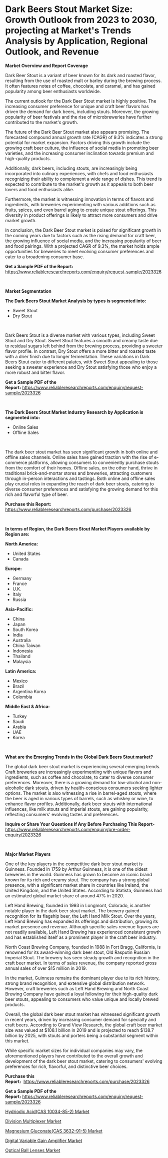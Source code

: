 <p><h1>Dark Beers Stout Market Size: Growth Outlook from 2023 to 2030, projecting at Market's Trends Analysis by Application, Regional Outlook, and Revenue</h1></p><p><strong>Market Overview and Report Coverage</strong></p>
<p><p>Dark Beer Stout is a variant of beer known for its dark and roasted flavor, resulting from the use of roasted malt or barley during the brewing process. It often features notes of coffee, chocolate, and caramel, and has gained popularity among beer enthusiasts worldwide.</p><p>The current outlook for the Dark Beer Stout market is highly positive. The increasing consumer preference for unique and craft beer flavors has driven the demand for dark beers, including stouts. Moreover, the growing popularity of beer festivals and the rise of microbreweries have further contributed to the market's growth.</p><p>The future of the Dark Beer Stout market also appears promising. The forecasted compound annual growth rate (CAGR) of 9.3% indicates a strong potential for market expansion. Factors driving this growth include the growing craft beer culture, the influence of social media in promoting beer varieties, and the increasing consumer inclination towards premium and high-quality products.</p><p>Additionally, dark beers, including stouts, are increasingly being incorporated into culinary experiences, with chefs and food enthusiasts recognizing their ability to complement a wide range of dishes. This trend is expected to contribute to the market's growth as it appeals to both beer lovers and food enthusiasts alike.</p><p>Furthermore, the market is witnessing innovation in terms of flavors and ingredients, with breweries experimenting with various additions such as fruits, spices, and even barrel aging to create unique stout offerings. This diversity in product offerings is likely to attract more consumers and drive market growth.</p><p>In conclusion, the Dark Beer Stout market is poised for significant growth in the coming years due to factors such as the rising demand for craft beer, the growing influence of social media, and the increasing popularity of beer and food pairings. With a projected CAGR of 9.3%, the market holds ample opportunities for breweries to meet evolving consumer preferences and cater to a broadening consumer base.</p></p>
<p><strong>Get a Sample PDF of the Report:</strong> <a href="https://www.reliableresearchreports.com/enquiry/request-sample/2023326">https://www.reliableresearchreports.com/enquiry/request-sample/2023326</a></p>
<p>&nbsp;</p>
<p><strong>Market Segmentation</strong></p>
<p><strong>The Dark Beers Stout Market Analysis by types is segmented into:</strong></p>
<p><ul><li>Sweet Stout</li><li>Dry Stout</li></ul></p>
<p>&nbsp;</p>
<p><p>Dark Beers Stout is a diverse market with various types, including Sweet Stout and Dry Stout. Sweet Stout features a smooth and creamy taste due to residual sugars left behind from the brewing process, providing a sweeter flavor profile. In contrast, Dry Stout offers a more bitter and roasted taste with a drier finish due to longer fermentation. These variations in Dark Beers Stout cater to different palates, with Sweet Stout appealing to those seeking a sweeter experience and Dry Stout satisfying those who enjoy a more robust and bitter flavor.</p></p>
<p><strong>Get a Sample PDF of the Report:</strong>&nbsp;<a href="https://www.reliableresearchreports.com/enquiry/request-sample/2023326">https://www.reliableresearchreports.com/enquiry/request-sample/2023326</a></p>
<p>&nbsp;</p>
<p><strong>The Dark Beers Stout Market Industry Research by Application is segmented into:</strong></p>
<p><ul><li>Online Sales</li><li>Offline Sales</li></ul></p>
<p>&nbsp;</p>
<p><p>The dark beer stout market has seen significant growth in both online and offline sales channels. Online sales have gained traction with the rise of e-commerce platforms, allowing consumers to conveniently purchase stouts from the comfort of their homes. Offline sales, on the other hand, thrive in traditional brick-and-mortar stores and breweries, attracting customers through in-person interactions and tastings. Both online and offline sales play crucial roles in expanding the reach of dark beer stouts, catering to diverse consumer preferences and satisfying the growing demand for this rich and flavorful type of beer.</p></p>
<p><strong>Purchase this Report:</strong>&nbsp; <a href="https://www.reliableresearchreports.com/purchase/2023326">https://www.reliableresearchreports.com/purchase/2023326</a></p>
<p>&nbsp;</p>
<p><strong>In terms of Region, the Dark Beers Stout Market Players available by Region are:</strong></p>
<p>
    <p> <strong> North America: </strong>
        <ul>
            <li>United States</li>
            <li>Canada</li>
        </ul>
        </p> 
    <p> <strong> Europe: </strong>
        <ul>
            <li>Germany</li>
            <li>France</li>
            <li>U.K.</li>
            <li>Italy</li>
            <li>Russia</li>
        </ul>
        </p> 
    <p> <strong> Asia-Pacific: </strong>
        <ul>
            <li>China</li>
            <li>Japan</li>
            <li>South Korea</li>
            <li>India</li>
            <li>Australia</li>
            <li>China Taiwan</li>
            <li>Indonesia</li>
            <li>Thailand</li>
            <li>Malaysia</li>
        </ul>
        </p> 
    <p> <strong> Latin America: </strong>
        <ul>
            <li>Mexico</li>
            <li>Brazil</li>
            <li>Argentina Korea</li>
            <li>Colombia</li>
        </ul>
        </p> 
    <p> <strong> Middle East & Africa: </strong>
        <ul>
            <li>Turkey</li>
            <li>Saudi</li>
            <li>Arabia</li>
            <li>UAE</li>
            <li>Korea</li>
        </ul>
    </p>
    </p>
<p>&nbsp;</p>
<p><strong>What are the Emerging Trends in the Global Dark Beers Stout market?</strong></p>
<p><p>The global dark beer stout market is experiencing several emerging trends. Craft breweries are increasingly experimenting with unique flavors and ingredients, such as coffee and chocolate, to cater to diverse consumer preferences. Moreover, there is a growing demand for low-alcohol and non-alcoholic dark stouts, driven by health-conscious consumers seeking lighter options. The market is also witnessing a rise in barrel-aged stouts, where the beer is aged in various types of barrels, such as whiskey or wine, to enhance flavor profiles. Additionally, dark beer stouts with international influences, like milk stouts and Imperial stouts, are gaining popularity, reflecting consumers' evolving tastes and preferences.</p></p>
<p><strong>Inquire or Share Your Questions If Any Before Purchasing This Report</strong>- <a href="https://www.reliableresearchreports.com/enquiry/pre-order-enquiry/2023326">https://www.reliableresearchreports.com/enquiry/pre-order-enquiry/2023326</a></p>
<p>&nbsp;</p>
<p><strong>Major Market Players</strong></p>
<p><p>One of the key players in the competitive dark beer stout market is Guinness. Founded in 1759 by Arthur Guinness, it is one of the oldest breweries in the world. Guinness has grown to become an iconic brand known for its rich and creamy stout. The company has a strong global presence, with a significant market share in countries like Ireland, the United Kingdom, and the United States. According to Statista, Guinness had an estimated global market share of around 47% in 2020.</p><p>Left Hand Brewing, founded in 1993 in Longmont, Colorado, is another notable player in the dark beer stout market. The brewery gained recognition for its flagship beer, the Left Hand Milk Stout. Over the years, Left Hand Brewing has expanded its offerings and distribution, growing its market presence and revenue. Although specific sales revenue figures are not readily available, Left Hand Brewing has experienced consistent growth and has established itself as a prominent player in the craft beer industry.</p><p>North Coast Brewing Company, founded in 1988 in Fort Bragg, California, is renowned for its award-winning dark beer stout, Old Rasputin Russian Imperial Stout. The brewery has seen steady growth and recognition in the craft beer market. In terms of sales revenue, the company reported gross annual sales of over $15 million in 2019.</p><p>In the market, Guinness remains the dominant player due to its rich history, strong brand recognition, and extensive global distribution network. However, craft breweries such as Left Hand Brewing and North Coast Brewing Company have gained a loyal following for their high-quality dark beer stouts, appealing to consumers who value unique and locally brewed products.</p><p>Overall, the global dark beer stout market has witnessed significant growth in recent years, driven by increasing consumer demand for specialty and craft beers. According to Grand View Research, the global craft beer market size was valued at $108.1 billion in 2019 and is projected to reach $138.7 billion by 2025, with stouts and porters being a substantial segment within this market.</p><p>While specific market sizes for individual companies may vary, the aforementioned players have contributed to the overall growth and development of the dark beer stout market, catering to consumers' evolving preferences for rich, flavorful, and distinctive beer choices.</p></p>
<p><strong>Purchase this Report:</strong>&nbsp;&nbsp;<a href="https://www.reliableresearchreports.com/purchase/2023326">https://www.reliableresearchreports.com/purchase/2023326</a></p>
<p></p>
<p><strong>Get a Sample PDF of the Report:</strong>&nbsp;<a href="https://www.reliableresearchreports.com/enquiry/request-sample/2023326">https://www.reliableresearchreports.com/enquiry/request-sample/2023326</a></p>
<p><p><a href="https://medium.com/@darrensipes2023/hydriodic-acid-cas-10034-85-2-market-size-and-market-trends-complete-industry-overview-2023-to-b57cc29b714a">Hydriodic Acid(CAS 10034-85-2) Market</a></p><p><a href="https://github.com/castoriffic/Market-Research-Report-List-1/blob/main/division-multiplexer-market.md">Division Multiplexer Market</a></p><p><a href="https://medium.com/@soledadroob625/magnesium-gluconate-cas-3632-91-5-market-size-and-market-trends-complete-industry-overview-2023-ecfcbbef4e37">Magnesium Gluconate(CAS 3632-91-5) Market</a></p><p><a href="https://www.linkedin.com/pulse/digital-variable-gain-amplifier-market-size-share-global-ic0hf/">Digital Variable Gain Amplifier Market</a></p><p><a href="https://github.com/ashepherd82/Market-Research-Report-List-1/blob/main/optical-ball-lenses-market.md">Optical Ball Lenses Market</a></p></p>